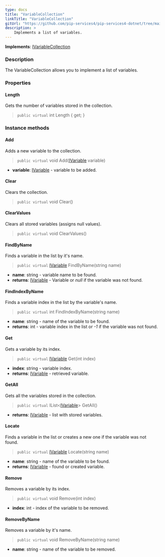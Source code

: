```yaml
---
type: docs
title: "VariableCollection"
linkTitle: "VariableCollection"
gitUrl: "https://github.com/pip-services4/pip-services4-dotnet/tree/main/pip-services4-expressions-dotnet"
description: > 
    Implements a list of variables.
---
```


**Implements**: [IVariableCollection](../ivariable_collection)

### Description

The VariableCollection allows you to implement a list of variables.


### Properties

#### Length
Gets the number of variables stored in the collection.

> `public virtual` int Length { get; }


### Instance methods

#### Add
Adds a new variable to the collection.

> `public virtual` void Add([IVariable](../ivariable) variable)

- **variable**: [IVariable](../ivariable) - variable to be added.


#### Clear
Clears the collection.

> `public virtual` void Clear()


#### ClearValues
Clears all stored variables (assigns null values).

> `public virtual` void ClearValues()


#### FindByName
Finds a variable in the list by it's name.

> `public virtual` [IVariable](../ivariable) FindByName(string name)

- **name**: string - variable name to be found.
- **returns**: [IVariable](../ivariable) - Variable or *null* if the variable was not found.

#### FindIndexByName
Finds a variable index in the list by the variable's name. 

> `public virtual` int FindIndexByName(string name)

- **name**: string - name of the variable to be found.
- **returns**: int - variable index in the list or *-1* if the variable was not found.


#### Get
Gets a variable by its index.

> `public virtual` [IVariable](../ivariable) Get(int index)

- **index**: string - variable index.
- **returns**: [IVariable](../ivariable) - retrieved variable.

#### GetAll
Gets all the variables stored in the collection.

> `public virtual` IList<[IVariable](../ivariable)> GetAll()

- **returns**: [IVariable](../ivariable) - list with stored variables.

#### Locate
Finds a variable in the list or creates a new one if the variable was not found.

> `public virtual` [IVariable](../ivariable) Locate(string name)

- **name**: string - name of the variable to be found.
- **returns**: [IVariable](../ivariable) - found or created variable.

#### Remove
Removes a variable by its index.

> `public virtual` void Remove(int index)

- **index**: int - index of the variable to be removed.

#### RemoveByName
Removes a variable by it's name.

> `public virtual` void RemoveByName(string name)

- **name**: string - name of the variable to be removed.
